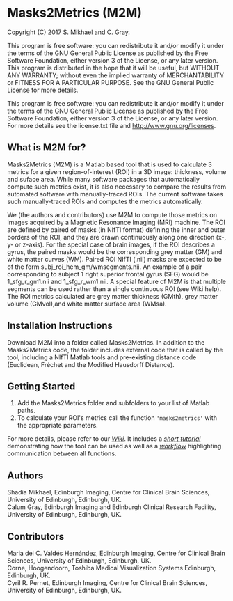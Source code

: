 # Masks2Metrics (M2M)

Copyright (C) 2017 S. Mikhael and C. Gray.

This program is free software: you can redistribute it and/or modify it under the terms of the GNU General Public License as published by the Free Software Foundation, either version 3 of the License, or any later version. This program is distributed in the hope that it will be useful, but WITHOUT ANY WARRANTY; without even the implied warranty of MERCHANTABILITY or FITNESS FOR A PARTICULAR PURPOSE.  See the GNU General Public License for more details.

This program is free software: you can redistribute it and/or modify it under the terms of the GNU General Public License as published by the Free Software Foundation, either version 3 of the License, or any later version. For more details see the license.txt file and <http://www.gnu.org/licenses>.

## What is M2M for?

Masks2Metrics (M2M) is a Matlab based tool that is used to calculate 3 metrics for a given region-of-interest (ROI) in a 3D image: thickness, volume and suface area. While many software packages that automatically compute such metrics exist, it is also necessary to compare the results from automated software with manually-traced ROIs. The current software takes such manually-traced ROIs and computes the metrics automatically.

We (the authors and contributors) use M2M to compute those metrics on images acquired by a Magnetic Resonance Imaging (MRI) machine. The ROI are defined by paired of masks (in NIfTI format) defining the inner and outer borders of the ROI, and they are drawn continuously along one direction (x-, y- or z-axis). For the special case of brain images, if the ROI describes a gyrus, the paired masks would be the corresponding grey matter (GM) and white matter curves (WM). Paired ROI NIfTI (.nii) masks are expected to be of the form subj_roi_hem_gm/wmsegments.nii. An example of a pair corresponding to subject 1 right superior frontal gyrus (SFG) would be 1_sfg_r_gm1.nii and 1_sfg_r_wm1.nii. A special feature of M2M is that multiple segments can be used rather than a single continuous ROI (see Wiki help). The ROI metrics calculated are grey matter thickness (GMth), grey matter volume (GMvol),and white matter surface area (WMsa).

## Installation Instructions

Download M2M into a folder called Masks2Metrics. In addition to the Masks2Metrics code, the folder includes external code that is called by the tool, including a NIfTI Matlab tools and pre-existing distance code (Euclidean, Fréchet and the Modified Hausdorff Distance).

## Getting Started
1. Add the Masks2Metrics folder and subfolders to your list of Matlab paths. 
2. To calculate your ROI's metrics call the function <code>'masks2metrics'</code> with the appropriate parameters. 

For more details, please refer to our _[Wiki](https://github.com/Edinburgh-Imaging/Masks2Metrics/wiki)_. It includes a _[short tutorial](https://github.com/Edinburgh-Imaging/Masks2Metrics/wiki/Short-tutorial)_ demonstrating how the tool can be used as well as a _[workflow](https://github.com/Edinburgh-Imaging/Masks2Metrics/wiki/Workflow)_ highlighting communication between all functions.

## Authors
Shadia Mikhael, Edinburgh Imaging, Centre for Clinical Brain Sciences, University of Edinburgh, Edinburgh, UK.  
Calum Gray, Edinburgh Imaging and Edinburgh Clinical Research Facility, University of Edinburgh, Edinburgh, UK.  

## Contributors
Maria del C. Valdés Hernández, Edinburgh Imaging, Centre for Clinical Brain Sciences, University of Edinburgh, Edinburgh, UK.  
Corne, Hoogendoorn, Toshiba Medical Visualization Systems Edinburgh, Edinburgh, UK.  
Cyril R. Pernet, Edinburgh Imaging, Centre for Clinical Brain Sciences, University of Edinburgh, Edinburgh, UK.  



